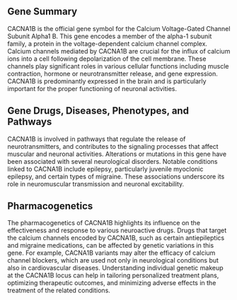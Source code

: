 ## Gene Summary
CACNA1B is the official gene symbol for the Calcium Voltage-Gated Channel Subunit Alpha1 B. This gene encodes a member of the alpha-1 subunit family, a protein in the voltage-dependent calcium channel complex. Calcium channels mediated by CACNA1B are crucial for the influx of calcium ions into a cell following depolarization of the cell membrane. These channels play significant roles in various cellular functions including muscle contraction, hormone or neurotransmitter release, and gene expression. CACNA1B is predominantly expressed in the brain and is particularly important for the proper functioning of neuronal activities.

## Gene Drugs, Diseases, Phenotypes, and Pathways
CACNA1B is involved in pathways that regulate the release of neurotransmitters, and contributes to the signaling processes that affect muscular and neuronal activities. Alterations or mutations in this gene have been associated with several neurological disorders. Notable conditions linked to CACNA1B include epilepsy, particularly juvenile myoclonic epilepsy, and certain types of migraine. These associations underscore its role in neuromuscular transmission and neuronal excitability.

## Pharmacogenetics
The pharmacogenetics of CACNA1B highlights its influence on the effectiveness and response to various neuroactive drugs. Drugs that target the calcium channels encoded by CACNA1B, such as certain antiepileptics and migraine medications, can be affected by genetic variations in this gene. For example, CACNA1B variants may alter the efficacy of calcium channel blockers, which are used not only in neurological conditions but also in cardiovascular diseases. Understanding individual genetic makeup at the CACNA1B locus can help in tailoring personalized treatment plans, optimizing therapeutic outcomes, and minimizing adverse effects in the treatment of the related conditions.